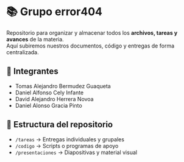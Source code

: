 # 📚 Grupo error404

Repositorio para organizar y almacenar todos los **archivos, tareas y avances** de la materia.  
Aquí subiremos nuestros documentos, código y entregas de forma centralizada.  

## 👥 Integrantes  
- Tomas Alejandro Bermudez Guaqueta  
- Daniel Alfonso Cely Infante
- David Alejandro Herrera Novoa
- Daniel Alonso Gracia Pinto

## 📂 Estructura del repositorio  
- `/tareas` → Entregas individuales y grupales
- `/codigo` → Scripts o programas de apoyo
- `/presentaciones` → Diapositivas y material visual
